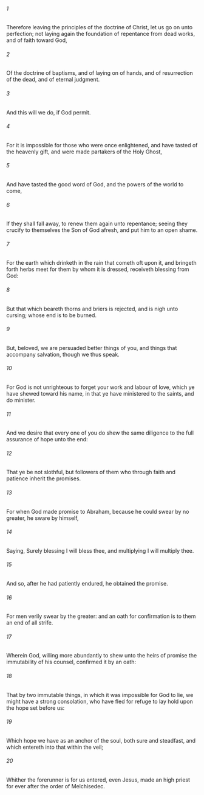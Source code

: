 ###### 1
Therefore leaving the principles of the doctrine of Christ, let us go on unto perfection; not laying again the foundation of repentance from dead works, and of faith toward God,

###### 2
Of the doctrine of baptisms, and of laying on of hands, and of resurrection of the dead, and of eternal judgment.

###### 3
And this will we do, if God permit.

###### 4
For it is impossible for those who were once enlightened, and have tasted of the heavenly gift, and were made partakers of the Holy Ghost,

###### 5
And have tasted the good word of God, and the powers of the world to come,

###### 6
If they shall fall away, to renew them again unto repentance; seeing they crucify to themselves the Son of God afresh, and put him to an open shame.

###### 7
For the earth which drinketh in the rain that cometh oft upon it, and bringeth forth herbs meet for them by whom it is dressed, receiveth blessing from God:

###### 8
But that which beareth thorns and briers is rejected, and is nigh unto cursing; whose end is to be burned.

###### 9
But, beloved, we are persuaded better things of you, and things that accompany salvation, though we thus speak.

###### 10
For God is not unrighteous to forget your work and labour of love, which ye have shewed toward his name, in that ye have ministered to the saints, and do minister.

###### 11
And we desire that every one of you do shew the same diligence to the full assurance of hope unto the end:

###### 12
That ye be not slothful, but followers of them who through faith and patience inherit the promises.

###### 13
For when God made promise to Abraham, because he could swear by no greater, he sware by himself,

###### 14
Saying, Surely blessing I will bless thee, and multiplying I will multiply thee.

###### 15
And so, after he had patiently endured, he obtained the promise.

###### 16
For men verily swear by the greater: and an oath for confirmation is to them an end of all strife.

###### 17
Wherein God, willing more abundantly to shew unto the heirs of promise the immutability of his counsel, confirmed it by an oath:

###### 18
That by two immutable things, in which it was impossible for God to lie, we might have a strong consolation, who have fled for refuge to lay hold upon the hope set before us:

###### 19
Which hope we have as an anchor of the soul, both sure and steadfast, and which entereth into that within the veil;

###### 20
Whither the forerunner is for us entered, even Jesus, made an high priest for ever after the order of Melchisedec.

